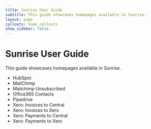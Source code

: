 ```yaml
---
title: Sunrise User Guide
subtitle: This guide showcases homepages available in Sunrise.
layout: page
callouts: home_callouts
show_sidebar: false
---
```


# Sunrise User Guide

This guide showcases homepages available in Sunrise.

* HubSpot
* MailChimp
* Mailchimp Unsubscribed
* Office365 Contacts
* Pipedrive
* Xero: Invoices to Central
* Xero: Invoices to Xero
* Xero: Payments to Central
* Xero: Payments to Xero

